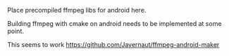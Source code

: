 Place precompiled ffmpeg libs for android here.

Building ffmpeg with cmake on android needs to be implemented at some point.

This seems to work
https://github.com/Javernaut/ffmpeg-android-maker
